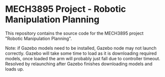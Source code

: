 # MECH3895 Project - Robotic Manipulation Planning

This repository contains the source code for the MECH3895 project "Robotic Manipulation Planning".


Note: if Gazebo models need to be installed, Gazebo node may not launch correctly. Gazebo will take some time to load as it is downloading required models, once loaded the arm will probably just fall due to controller timeout. Resolved by relaunching after Gazebo finishes downloading models and loads up.